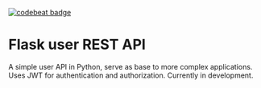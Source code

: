 [![codebeat badge](https://codebeat.co/badges/e5324603-8e2e-478e-b502-afd59dccb37c)](https://codebeat.co/projects/github-com-matheuscmelo-user_api-master)
# Flask user REST API
A simple user API in Python, serve as base to more complex applications.
Uses JWT for authentication and authorization.
Currently in development.